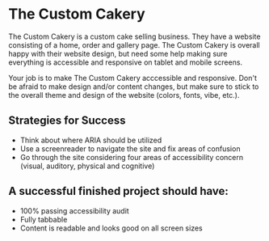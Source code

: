 # The Custom Cakery

The Custom Cakery is a custom cake selling business. They have a website consisting of a home, order and gallery page. The Custom Cakery is overall happy with their website design, but need some help making sure everything is accessible and responsive on tablet and mobile screens.

Your job is to make The Custom Cakery acccessible and responsive. Don't be afraid to make design and/or content changes, but make sure to stick to the overall theme and design of the website (colors, fonts, vibe, etc.).  

## Strategies for Success

- Think about where ARIA should be utilized
- Use a screenreader to navigate the site and fix areas of confusion 
- Go through the site considering four areas of accessibility concern (visual, auditory, physical and cognitive) 

## A successful finished project should have:
- 100% passing accessibility audit 
- Fully tabbable
- Content is readable and looks good on all screen sizes

